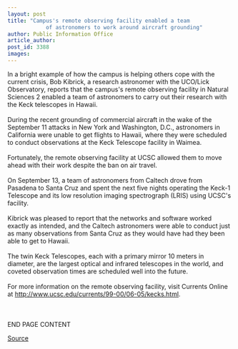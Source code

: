 ```yaml
---
layout: post
title: "Campus's remote observing facility enabled a team
			of astronomers to work around aircraft grounding"
author: Public Information Office
article_author: 
post_id: 3388
images:
---
```


<p>
  In a bright example of how the campus is helping others cope with the current crisis, Bob Kibrick, a research astronomer with the UCO/Lick Observatory, reports that the campus's remote observing facility in Natural Sciences 2 enabled a team of astronomers to carry out their research with the Keck telescopes in Hawaii.<br>
  <br>
  During the recent grounding of commercial aircraft in the wake of the September 11 attacks in New York and Washington, D.C., astronomers in California were unable to get flights to Hawaii, where they were scheduled to conduct observations at the Keck Telescope facility in Waimea.<br>
  <br>
  Fortunately, the remote observing facility at UCSC allowed them to move ahead with their work despite the ban on air travel.<br>
  <br>
  On September 13, a team of astronomers from Caltech drove from Pasadena to Santa Cruz and spent the next five nights operating the Keck-1 Telescope and its low resolution imaging spectrograph (LRIS) using UCSC's facility.<br>
  <br>
  Kibrick was pleased to report that the networks and software worked exactly as intended, and the Caltech astronomers were able to conduct just as many observations from Santa Cruz as they would have had they been able to get to Hawaii.<br>
  <br>
  The twin Keck Telescopes, each with a primary mirror 10 meters in diameter, are the largest optical and infrared telescopes in the world, and coveted observation times are scheduled well into the future.<br>
  <br>
  For more information on the remote observing facility, visit Currents Online at <a href="http://www.ucsc.edu/currents/99-00/06-05/kecks.html">http://www.ucsc.edu/currents/99-00/06-05/kecks.html</a>.<br>
  <br>
  <br>
  <br>
  END PAGE CONTENT
</p>
<p><a href="http://www1.ucsc.edu/currents/01-02/09-17/crisis_keck.html" title="Permalink to crisis_keck">Source</a></p>
